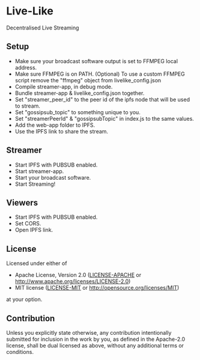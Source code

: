 # Live-Like
Decentralised Live Streaming

## Setup
 - Make sure your broadcast software output is set to FFMPEG local address.
 - Make sure FFMPEG is on PATH. (Optional) To use a custom FFMPEG script remove the "ffmpeg" object from livelike_config.json
 - Compile streamer-app, in debug mode.
 - Bundle streamer-app & livelike_config.json together.
 - Set "streamer_peer_id" to the peer id of the ipfs node that will be used to stream.
 - Set "gossipsub_topic" to something unique to you.
 - Set "streamerPeerId" & "gossipsubTopic" in index.js to the same values.
 - Add the web-app folder to IPFS.
 - Use the IPFS link to share the stream.

## Streamer
 - Start IPFS with PUBSUB enabled.
 - Start streamer-app.
 - Start your broadcast software.
 - Start Streaming!

## Viewers
 - Start IPFS with PUBSUB enabled.
 - Set CORS.
 - Open IPFS link.

## License
Licensed under either of

 * Apache License, Version 2.0
   ([LICENSE-APACHE](LICENSE-APACHE) or http://www.apache.org/licenses/LICENSE-2.0)
 * MIT license
   ([LICENSE-MIT](LICENSE-MIT) or http://opensource.org/licenses/MIT)

at your option.

## Contribution
Unless you explicitly state otherwise, any contribution intentionally submitted
for inclusion in the work by you, as defined in the Apache-2.0 license, shall be
dual licensed as above, without any additional terms or conditions.